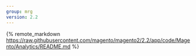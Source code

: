 ```yaml
---
group: mrg
version: 2.2
---
```


{% remote_markdown https://raw.githubusercontent.com/magento/magento2/2.2/app/code/Magento/Analytics/README.md %}